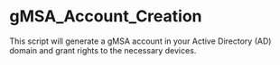 # gMSA_Account_Creation
This script will generate a gMSA account in your Active Directory (AD) domain and grant rights to the necessary devices.
